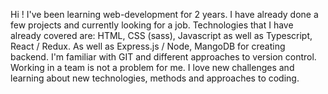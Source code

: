 Hi ! I've been learning web-development for 2 years. I have already done a few projects and currently looking for a job.
Technologies that I have already covered are: HTML, CSS (sass), Javascript as well as Typescript, React / Redux.
As well as Express.js / Node, MangoDB for creating backend. I'm familiar with GIT and different approaches to version control.
Working in a team is not a problem for me. I love new challenges and learning about new technologies, methods and approaches
to coding.

<!---
michalmiszczuk/michalmiszczuk is a ✨ special ✨ repository because its `README.md` (this file) appears on your GitHub profile.
You can click the Preview link to take a look at your changes.
--->
